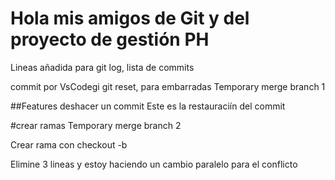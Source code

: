 # Hola mis amigos de Git y del proyecto de gestión PH

Lineas añadida para git log, lista de commits

commit por VsCodegi
git reset, para embarradas
 Temporary merge branch 1

##Features
deshacer un commit
Este es la restauraciín del commit

#crear ramas 
 Temporary merge branch 2

Crear rama con checkout -b

Elimine 3 lineas y estoy haciendo un cambio paralelo para el conflicto